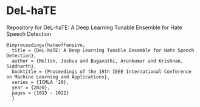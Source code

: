 # DeL-haTE
Repository for DeL-haTE: A Deep Learning Tunable Ensemble for Hate Speech Detection

~~~
@inproceedings{hateoffensive,
  title = {DeL-haTE: A Deep Learning Tunable Ensemble for Hate Speech Detection},
  author = {Melton, Joshua and Bagavathi, Arunkumar and Krishnan, Siddharth}, 
  booktitle = {Proceedings of the 19th IEEE International Conference on Machine Learning and Applications},
  series = {ICMLA '20},
  year = {2020},
  pages = {1015 - 1022}
  }
~~~
